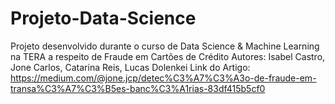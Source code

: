 # Projeto-Data-Science
Projeto desenvolvido durante o curso de Data Science &amp; Machine Learning na TERA a respeito de Fraude em Cartões de Crédito
Autores: Isabel Castro, Jone Carlos, Catarina Reis, Lucas Dolenkei
Link do Artigo: https://medium.com/@jone.jcp/detec%C3%A7%C3%A3o-de-fraude-em-transa%C3%A7%C3%B5es-banc%C3%A1rias-83df415b5cf0
